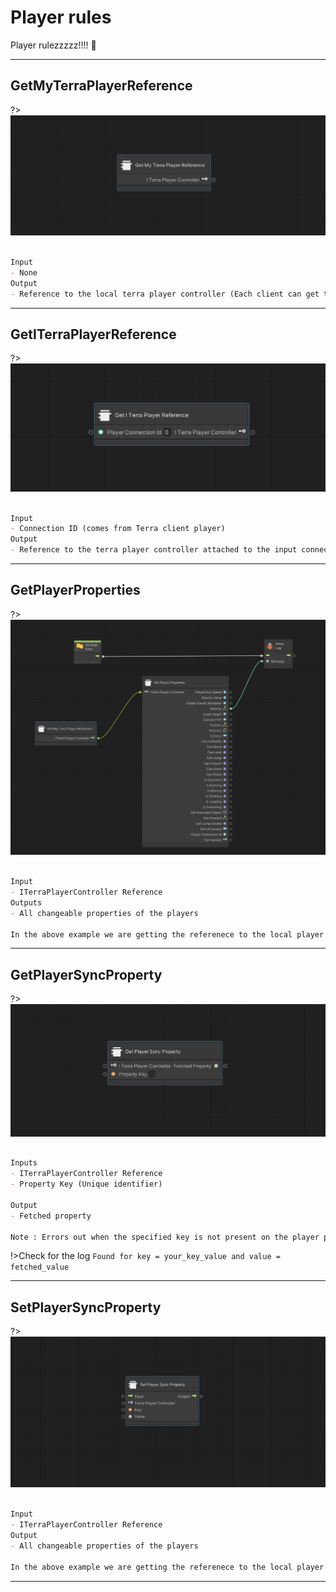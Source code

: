 # Player rules

Player rulezzzzz!!!! :facepunch:

---

## GetMyTerraPlayerReference

?>![Hover text](player/GetMyTerraPlayerReference.png ':size=80%')

```markdown

Input
- None
Output 
- Reference to the local terra player controller (Each client can get their own player)

```

---

## GetITerraPlayerReference

?>![Hover text](player/GetITerraPlayerReference.png ':size=80%')

```markdown

Input
- Connection ID (comes from Terra client player)
Output 
- Reference to the terra player controller attached to the input connection ID

```

---

## GetPlayerProperties

?>![Hover text](player/GetPlayerProperties.png ':size=80%')

```markdown

Input
- ITerraPlayerController Reference
Outputs
- All changeable properties of the players

In the above example we are getting the referenece to the local player and accesing player velocity
```

---

## GetPlayerSyncProperty

?>![Hover text](player/GetPlayerSyncProperty.png ':size=80%')

```markdown

Inputs 
- ITerraPlayerController Reference
- Property Key (Unique identifier)

Output
- Fetched property

Note : Errors out when the specified key is not present on the player properties
```

!>Check for the log `Found for key = your_key_value and value = fetched_value`


---

## SetPlayerSyncProperty

?>![Hover text](player/SetPlayerSyncProperty.png ':size=80%')

```markdown

Input
- ITerraPlayerController Reference
Output
- All changeable properties of the players

In the above example we are getting the referenece to the local player and accesing player velocity
```

---